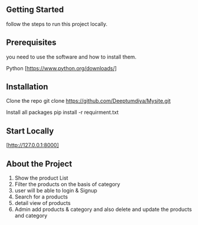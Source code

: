 ## Getting Started

follow the steps to run this project locally.

## Prerequisites
you need to use the software and how to install them.

Python
[https://www.python.org/downloads/]

## Installation
Clone the repo
git clone https://github.com/Deeptumdiya/Mysite.git

Install all packages
pip install -r requirment.txt

## Start Locally
[http://127.0.0.1:8000]

## About the Project
1. Show the product List 
2. Filter the products on the basis of category 
3. user will be able to login & Signup
4. Search for a products 
5. detail view of products
6. Admin add products & category and also delete and update the products and category

